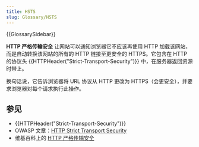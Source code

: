 ```yaml
---
title: HSTS
slug: Glossary/HSTS
---
```


{{GlossarySidebar}}

**HTTP 严格传输安全** 让网站可以通知浏览器它不应该再使用 HTTP 加载该网站，而是自动转换该网站的所有的 HTTP 链接至更安全的 HTTPS。它包含在 HTTP 的协议头 {{HTTPHeader("Strict-Transport-Security")}} 中，在服务器返回资源时带上。

换句话说，它告诉浏览器将 URL 协议从 HTTP 更改为 HTTPS（会更安全），并要求浏览器对每个请求执行此操作。

## 参见

- {{HTTPHeader("Strict-Transport-Security")}}
- OWASP 文章：[HTTP Strict Transport Security](https://www.owasp.org/index.php/HTTP_Strict_Transport_Security)
- 维基百科上的 [HTTP 严格传输安全](https://zh.wikipedia.org/wiki/HTTP_严格传输安全)
